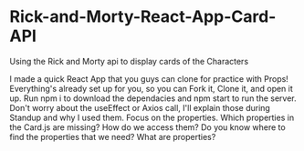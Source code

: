 # Rick-and-Morty-React-App-Card-API
Using the Rick and Morty api to display cards of the Characters

I made a quick React App that you guys can clone for practice with Props! Everything's already set up for you, so you can Fork it, Clone it, and open it up. Run npm i to download the dependacies and npm start to run the server. Don't worry about the useEffect or Axios call, I'll explain those during Standup and why I used them. Focus on the properties. Which properties in the Card.js are missing? How do we access them? Do you know where to find the properties that we need? What are properties?
